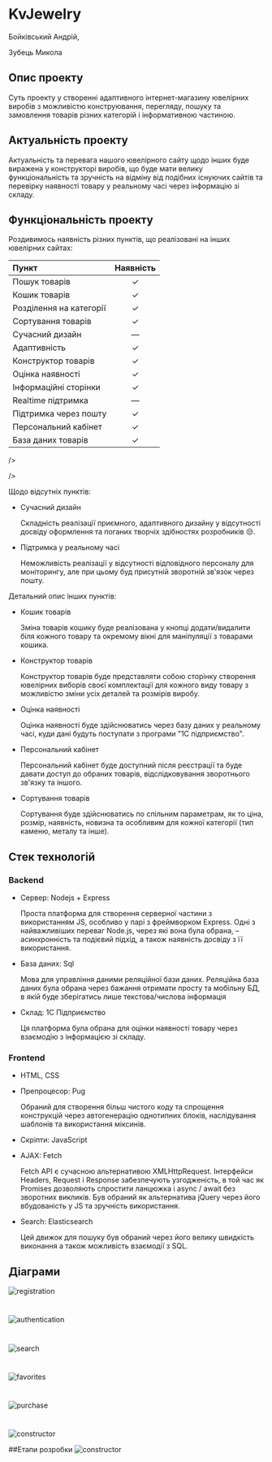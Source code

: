 # KvJewelry 
Бойківський Андрій,

Зубець Микола

## Опис проекту
Суть проекту у створенні адаптивного інтернет-магазину ювелірних виробів з можливістю конструювання, перегляду, пошуку та замовлення товарів різних категорій і інформативною частиною.

## Актуальність проекту

Актуальність та перевага нашого ювелірного сайту щодо інших буде виражена у конструкторі виробів, що буде мати велику функціональність та зручність на відміну від подібних існуючих сайтів та перевірку наявності товару у реальному часі через інформацію зі складу.
 
## Функціональність проекту
Роздивимось наявність різних пунктів, що реалізовані на інших ювелірних сайтах:

 | Пункт            | Наявність       | 
 | :------------------- | :----------------------: | 
| Пошук товарів| ✓                    |
| Кошик товарів | ✓                   |
| Розділення на категорії | ✓ |
| Сортування товарів | ✓         |
| Сучасний дизайн  |—              |
|Адаптивність|✓                        |
| Конструктор товарів| ✓        |
| Оцінка наявності| ✓               |
| Інформаційні сторінки | ✓    |
| Realtime підтримка       | —    |
| Підтримка через пошту | ✓  |
|Персональний кабінет|✓       |
|База даних товарів|✓             |

/>

/>

Щодо відсутніх пунктів:

- Сучасний дизайн 

  Складність реалізації приємного, адаптивного дизайну у відсутності досвіду оформлення та поганих творчіх здібностях розробників 😒.
 
- Підтримка у реальному часі

  Неможливість реалізації у відсутності відповідного персоналу для моніторингу, але при цьому буд присутній зворотній зв'язок через пошту.

Детальний опис інших пунктів:

- Кошик товарів

  Зміна товарів кошику буде реалізована у кнопці додати/видалити біля кожного товару та окремому вікні для маніпуляції з товарами кошика.
  
 - Конструктор товарів 
   
   Конструктор товарів буде представляти собою сторінку створення ювелірних виборів своєї комплектації для кожного виду товару з можливістю зміни усіх деталей та розмірів виробу.
  
 - Оцінка наявності
 
   Оцінка наявності буде здійснюватись через базу даних у реальному часі, куди дані будуть поступати з програми "1С підприємство". 
   
- Персональний кабінет
  
   Персональний кабінет буде доступний після реєстрації та буде давати доступ до обраних товарів, відслідковування зворотнього зв'язку та іншого.
  
 - Сортування товарів
 
   Сортування буде здійснюватись по спільним параметрам, як то ціна, розмір, наявність, новизна та особливим для кожної категорії (тип каменю, металу та інше).
  
## Стeк технологій

### Backend
- Сервер: Nodejs + Express

    Проста платформа для створення серверної частини з використанням JS, особливо у парі з фреймворком Express. Одні з найважливіших переваг Node.js, через які вона була обрана, – асинхронність та подієвий підхід, а також наявність досвіду з її використання.
- База даних: Sql

    Мова для управління даними реляційної бази даних. Реляційна база даних була обрана через бажання отримати просту та мобільну БД, в якій буде зберігатись лише текстова/числова інформація
- Склад: 1C Підприємство
    
    Ця платформа була обрана для оцінки наявності товару через взаємодію з інформацією зі складу.
    
### Frontend

- HTML, CSS
- Препроцесор: Pug

  Обраний для створення більш чистого коду та спрощення конструкцій через автогенерацію однотипних блоків, наслідування шаблонів та використання міксинів.
- Скріпти: JavaScript
- AJAX: Fetch

    Fetch API є сучасною альтернативою XMLHttpRequest. Інтерфейси Headers, Request і Response забезпечують узгодженість, в той час як Promises дозволяють спростити ланцюжка і async / await без зворотних викликів. Був обраний як альтернатива jQuery через його вбудованість у JS та зручність використання.
- Search: Elasticsearch

    Цей движок для пошуку був обраний через його велику швидкість виконання а також можливість взаємодії з SQL.
## Діаграми 

![registration](./assets/Diag1.png)
#
![authentication](./assets/Diag2.png)
#
![search](./assets/Diag3.png)
#
![favorites](./assets/Diag4.png)
#
![purchase](./assets/Diag5.png)
#
![constructor](./assets/Diag6.png)

##Етапи розробки
![constructor](./assets/Timeline.png)